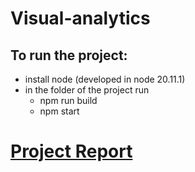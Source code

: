 # Visual-analytics

## To run the project:
* install node (developed in node 20.11.1)
* in the folder of the project run
  * npm run build
  * npm start

# [Project Report](Visual_analytics.pdf)